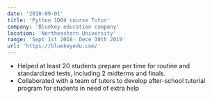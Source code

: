 ```yaml
---
date: '2018-09-01'
title: 'Python 1D04 course Tutor'
company: 'Bluekey education company'
location: 'Northeastern University'
range: 'Sept 1st 2018- Dece 30th 2019'
url: 'https://bluekeyedu.com/'
---
```


- Helped at least 20 students prepare per time for routine and standardized tests, including 2 midterms and
finals.
- Collaborated with a team of tutors to develop after-school tutorial program for students in need of extra help

